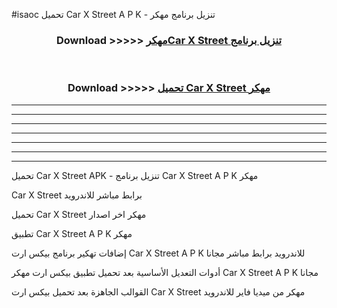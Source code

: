 #isaoc تحميل Car X Street  A P K - تنزيل برنامج مهكر



<div align="center">
<h3>Download >>>>> <a href="https://runaway1.web.app/?sq=Car X Street ">مهكرCar X Street  تنزيل برنامج</a></h3><br>

<h3>Download >>>>> <a href="https://runaway1.web.app/?sq=Car X Street ">تحميل Car X Street  مهكر</a></h3>
</div>


----------------------------------------------------------

----------------------------------------------------------

----------------------------------------------------------

----------------------------------------------------------

----------------------------------------------------------

----------------------------------------------------------

----------------------------------------------------------

تحميل Car X Street  APK - تنزيل برنامج Car X Street  A P K مهكر

Car X Street  برابط مباشر للاندرويد

تحميل Car X Street  مهكر اخر اصدار

تطبيق Car X Street  A P K مهكر

إضافات تهكير برنامج بيكس ارت Car X Street  A P K للاندرويد برابط مباشر مجانا

أدوات التعديل الأساسية بعد تحميل تطبيق بيكس ارت مهكر Car X Street  A P K مجانا

القوالب الجاهزة بعد تحميل بيكس ارت Car X Street  مهكر من ميديا فاير للاندرويد


